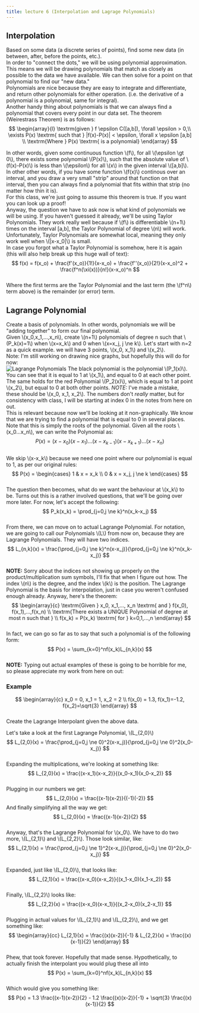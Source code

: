 ```yaml
---
title: lecture 6 (Interpolation and Lagrage Polynomials)
---
```


## Interpolation
Based on some data (a discrete series of points), find some new data (in between, after, before the points, etc.).  
In order to "connect the dots," we will be using polynomial approximation. This means we will be drawing polynomials that match as closely as possible to the data we have available. We can then solve for a point on that polynomial to find our "new data."  
Polynomials are nice because they are easy to integrate and differentiate, and return other polynomials for either operation. (i.e. the derivative of a polynomial is a polynomial, same for integral).  
Another handy thing about polynomials is that we can always find a polynomial that covers every point in our data set. The theorem (Weirestrass Theorem) is as follows:  
$$
\begin{array}{l}
\textrm{given } f \epsilon C([a,b]), \forall \epsilon > 0,\\
 \exists P(x) \textrm{ such that } |f(x)-P(x)| < \epsilon, \forall x \epsilon [a,b] \\
\textrm{Where } P(x) \textrm{ is a polynomial}
\end{array}
$$  

In other words, given some continuous function \\(f\\), for all \\(\epsilon \gt 0\\), there exists some polynomial \\(P(x)\\), such that the absolute value of \\(f(x)-P(x)\\) is less than \\(\epsilon\\) for all \\(x\\) in the given interval \\([a,b]\\).  
In other other words, if you have some function \\(f(x)\\) continous over an interval, and you draw a very small "strip" around that function on that interval, then you can always find a polynomial that fits within that strip (no matter how thin it is).  
For this class, we're just going to assume this theorem is true. If you want you can look up a proof!  
Anyway, the question we have to ask now is what kind of polynomials we will be using. If you haven't guessed it already, we'll be using Taylor Polynomials. They work really well because if \\(f\\) is differentiable \\(n+1\\) times on the interval [a,b], the Taylor Polynomial of degree \\(n\\) will work. Unfortunately, Taylor Polynomials are somewhat local, meaning they only work well when \\(|x-x_0|\\) is small.  
In case you forgot what a Taylor Polynomial is somehow, here it is again (this will also help break up this huge wall of text):  
$$
f(x) = f(x_o) + \frac{f'(x_o)}{1!}(x-x_o) + \frac{f''(x_o)}{2!}(x-x_o)^2 + \frac{f^n(\xi(x))}{n!}(x-x_o)^n
$$  
Where the first terms are the Taylor Polynomial and the last term (the \\(f^n\\) term above) is the remainder (or error) term.  
## Lagrange Polynomial
Create a basis of polynomials. In other words, polynomials we will be "adding together" to form our final polynomial.  
Given \\(x_0,x_1,...,x_n\\), create \\(n+1\\) polynomials of degree n such that \\(P_k(x)=1\\) when \\(x=x_k\\) and 0 when \\(x=x_j, j \ne k\\).
Let's start with n=2 as a quick example. we will have 3 points, \\(x_0, x_1\\) and \\(x_2\\).  
Note: I'm still working on drawing nice graphs, but hopefully this will do for now:  
![Lagrange Polynomials](https://i.imgur.com/Eyy4tqk.png)
The black polynomial is the polynomial \\(P_1(x)\\). You can see that it is equal to 1 at \\(x_1\\), and equal to 0 at each other point. The same holds for the red Polynomial \\(P_2(x)\\), which is equal to 1 at point \\(x_2\\), but equal to 0 at both other points. *NOTE:* I've made a mistake, these should be \\(x_0, x_1, x_2\\). The numbers don't <i>really</i> matter, but for consistency with class, I will be starting at index 0 in the notes from here on out.  
This is relevant because now we'll be looking at it non-graphically. We know that we are trying to find a polynomial that is equal to 0 in several places. Note that this is simply the roots of the polynomial. Given all the roots \\(x_0...x_n\\), we can write the Polynomial as:  
$$
P(x)=(x-x_0)(x-x_1)...(x-x_{k-1})(x-x_{k+1})...(x-x_n)
$$  
We skip \\(x-x_k\\) because we need one point where our polynomial is equal to 1, as per our original rules:  
$$
P(x) =
\begin{cases}
1 & x = x_k \\
0 & x = x_j, j \ne k
\end{cases}
$$  
The question then becomes, what do we want the behaviour at \\(x_k\\) to be. Turns out this is a rather involved questions, that we'll be going over more later. For now, let's accept the following:  
$$
P_k(x_k) = \prod_{j=0,j \ne k}^n(x_k-x_j)
$$  
From there, we can move on to actual Lagrange Polynomial. For notation, we are going to call our Polynomials \\(L\\) from now on, because they are Lagrange Polynomials. They will have two indices.  
$$
L_{n,k}(x) = \frac{\prod_{j=0,j \ne k}^n(x-x_j)}{\prod_{j=0,j \ne k}^n(x_k-x_j)}
$$  
**NOTE:** Sorry about the indices not showing up properly on the product/multiplication sum symbols, I'll fix that when I figure out how.
The index \\(n\\) is the degree, and the index \\(k\\) is the position. The Lagrange Polynomial is the basis for interpolation, just in case you weren't confused enough already. Anyway, here's the theorem:  
$$
\begin{array}{c}
\textrm{Given } x_0, x_1,..., x_n \textrm{ and } f(x_0), f(x_1),...,f(x_n) \\
\textrm{There exists a UNIQUE Polynomial of degree at most n such that } \\
f(x_k) = P(x_k) \textrm{ for } k=0,1,...,n
\end{array}
$$  
In fact, we can go so far as to say that such a polynomial is of the following form:  
$$
P(x) = \sum_{k=0}^nf(x_k)L_{n,k}(x)
$$  
**NOTE:** Typing out actual examples of these is going to be horrible for me, so please appreciate my work from here on out:
### Example
$$
\begin{array}{c}
x_0 = 0, x_1 = 1, x_2 = 2 \\
f(x_0) = 1.3, f(x_1)=-1.2, f(x_2)=\sqrt{3}
\end{array}
$$  
Create the Lagrange Interpolant given the above data.  

Let's take a look at the first Lagrange Polynomial, \\(L_{2,0}\\)  
$$
L_{2,0}(x) = \frac{\prod_{j=0,j \ne 0}^2(x-x_j)}{\prod_{j=0,j \ne 0}^2(x_0-x_j)}
$$  
Expanding the multiplications, we're looking at something like:  
$$
L_{2,0}(x) = \frac{(x-x_1)(x-x_2)}{(x_0-x_1)(x_0-x_2)}
$$  
Plugging in our numbers we get:  
$$
L_{2,0}(x) = \frac{(x-1)(x-2)}{(-1)(-2)}  
$$
And finally simplifying all the way we get:
$$
L_{2,0}(x) = \frac{(x-1)(x-2)}{2}
$$  
Anyway, that's the Lagrange Polynomial for \\(x_0\\). We have to do two more, \\(L_{2,1}\\) and \\(L_{2,2}\\). Those look similar, like:  
$$
L_{2,1}(x) = \frac{\prod_{j=0,j \ne 1}^2(x-x_j)}{\prod_{j=0,j \ne 0}^2(x_0-x_j)}
$$  
Expanded, just like \\(L_{2,0}\\), that looks like:  
$$
L_{2,1}(x) = \frac{(x-x_0)(x-x_2)}{(x_1-x_0)(x_1-x_2)}
$$  
Finally, \\(L_{2,2}\\) looks like:  
$$
L_{2,2}(x) = \frac{(x-x_0)(x-x_1)}{(x_2-x_0)(x_2-x_1)}
$$  
Plugging in actual values for \\(L_{2,1}\\) and \\(L_{2,2}\\), and we get something like:  
$$
\begin{array}{cc}
L_{2,1}(x) = \frac{(x)(x-2)}{-1} & L_{2,2}(x) = \frac{(x)(x-1)}{2}
\end{array}
$$  
Phew, that took forever. Hopefully that made sense. Hypothetically, to actually finish the interpolant you would plug these all into  
$$
P(x) = \sum_{k=0}^nf(x_k)L_{n,k}(x)
$$  
Which would give you something like:  
$$
P(x) = 1.3 \frac{(x-1)(x-2)}{2} - 1.2 \frac{(x)(x-2)}{-1} + \sqrt{3} \frac{(x)(x-1)}{2}
$$
